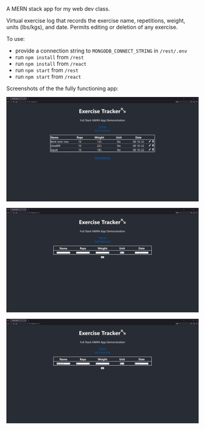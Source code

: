 A MERN stack app for my web dev class.

Virtual exercise log that records the exercise name, repetitions, weight, units (lbs/kgs), and date. Permits editing or deletion of any exercise.

To use:
- provide a connection string to `MONGODB_CONNECT_STRING` in `/rest/.env`
- run `npm install` from `/rest`
- run `npm install` from `/react`
- run `npm start` from `/rest`
- run `npm start` from `/react`


Screenshots of the the fully functioning app:

![home page](./app_screenshots/home_page.png)

![home page](./app_screenshots/add_exercise.png)

![home page](./app_screenshots/edit_exercise.png)